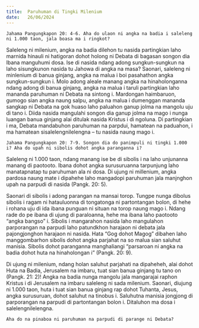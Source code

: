 ```yaml
---
title:  Paruhuman di Tingki Milenium
date:   26/06/2024
---
```


`Jahama Pangungkapon 20: 4-6. Aha do ulaon ni angka na badia i saleleng ni 1.000 taon, jala boasa ma i ringkot?`

Saleleng ni milenium, angka na badia dilehon tu nasida partingkian laho marnida hinauli ni hatigoran dohot holong ni Debata di bagasan songon dia Ibana manguhumi dosa. Ise di nasida ndang adong sungkun-sungkun na laho sisungkunon nasida tu Jahowa di angka na masa? Saonari, saleleng ni minlenium di banua ginjang, angka na malua i boi pasahathon angka sungkun-sungkun i. Molo adong aleale manang angka na hinaholonganna ndang adong di banua ginjang, angka na malua i taruli partingkian laho mananda paruhuman ni Debata na sintong i. Mardongan haimbaruon, gumogo sian angka naung salpu, angka na malua i dumenggan mananda sangkap ni Debata na gok huaso laho paluahon ganup jolma na mangolu uju di tano i. Diida nasida mangulahi songon dia ganup jolma na mago i nunga luangan banua ginjang alai ditulak nasida Kristus i di ngoluna. Di partingkian i ma, Debata mandabuhon paruhuman na parpdui, hamatean na paduahon, i ma hamatean sisalelengnilelengna – tu nasida naung mago i.

`Jahama Pangungkapon 20: 7-9. Songon dia do panimpuli ni tingki 1.000 i? Aha do upah ni sibolis dohot angka paranganna i?`

Saleleng ni 1.000 taon, ndang manang ise be di sibolis i na laho unjunanna manang di paotooto. Ibana dohot angka surusuruanna tarpunjung laho manatapnatap tu paruhuman ala ni dosa. Di ujung ni millenium, angka pardosa naung mate i dipahehe laho mangadopi paruhuman jala manjnghon upah na parpudi di nasida (Pangk. 20: 5).

Saonari di sibolis i adong parangan na mansai torop. Tungpe nunga dibolus sibolis i ragam ni hatauluonna di tongatonga ni partontangan bolon, di hehe i rohana uju di ida ibana punguan ni situan na torop naung mago i. Ndang rade do pe ibana di ujung di paraloanna, hehe ma ibana laho paotooto “angka bangso” i. Sibolis i mangarahon nasida laho mangulahon parporangan na parpudi laho patundkhon harajaon ni debata jala pajongjonghon harajaon ni nasida. Hata “Gog dohot Magog” dibahen laho manggombarhon sibolis dohot angka parjahat na so malua sian saluhut manisia. Sibolis dohot paranganna manghaliangi “parsaroan ni angka na badia dohot huta na hinaholongan i” (Pangk. 20: 9).

Di ujung ni milenium, ndang holan saluhut parjahati na dipaheheh, alai dohot Huta na Badia, Jerusalem na imbaru, tuat sian banua ginjang tu tano on (Pangk. 21: 2)! Angka na badia nunga mangolu jala mangarajai raphon Kristus i di Jerusalem na imbaru saleleng ni sada milenium. Saonari, diujung ni 1.000 taon, huta i tuat sian banua ginjang rap dohot Tuhanta, Jesus, angka surusuruan, dohot saluhut na tinobus i. Saluhutna manisia jongjong di parporangan na parpudi di partontangan bolon i. Ditaluhon ma dosa i salelengnilelengna.

`Aha do na pinaboa ni paruhuman na parpudi di parange ni Debata?`